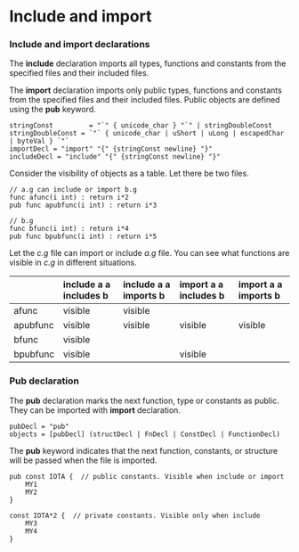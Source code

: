 # Include and import

### Include and import declarations

The **include** declaration imports all types, functions and constants from the specified files and their included files.

The **import** declaration imports only public types, functions and constants from the specified files and their included files. Public objects are defined using the **pub** keyword.

```text
stringConst         = "`" { unicode_char } "`" | stringDoubleConst
stringDoubleConst = `"` { unicode_char | uShort | uLong | escapedChar | byteVal } `"`
importDecl = "import" "{" {stringConst newline} "}"
includeDecl = "include" "{" {stringConst newline} "}"
```

Consider the visibility of objects as a table. Let there be two files.

```text
// a.g can include or import b.g
func afunc(i int) : return i*2
pub func apubfunc(i int) : return i*3

// b.g 
func bfunc(i int) : return i*4
pub func bpubfunc(i int) : return i*5
```

Let the _c.g_ file can import or include _a.g_ file. You can see what functions are visible in _c.g_ in different situations.

|  | include a   a includes b | include a   a imports b | import a   a includes b | import a   a imports b |
| :--- | :--- | :--- | :--- | :--- |
| afunc | visible | visible |  |  |
| apubfunc | visible | visible | visible | visible |
| bfunc | visible |  |  |  |
| bpubfunc | visible |  | visible |  |

### Pub declaration

The **pub** declaration marks the next function, type or constants as public. They can be imported with **import** declaration.

```text
pubDecl = "pub"
objects = [pubDecl] (structDecl | FnDecl | ConstDecl | FunctionDecl)
```

The **pub** keyword indicates that the next function, constants, or structure will be passed when the file is imported.

```text
pub const IOTA {  // public constants. Visible when include or import
    MY1
    MY2
}

const IOTA*2 {  // private constants. Visible only when include
    MY3
    MY4
}
```

